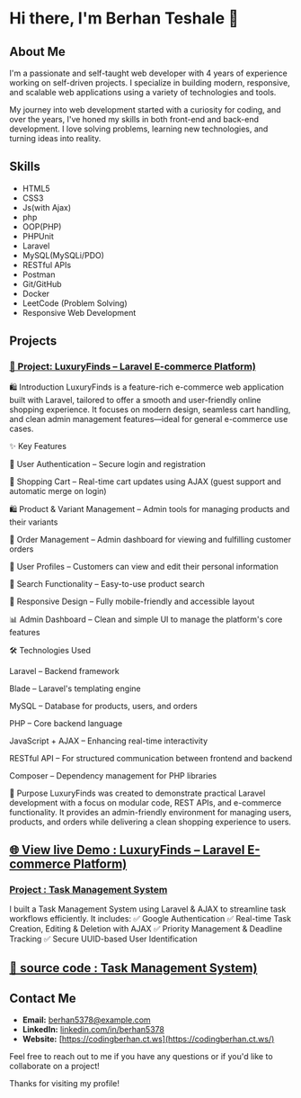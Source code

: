 # Hi there, I'm Berhan Teshale 👋

## About Me

I'm a passionate and self-taught web developer with 4 years of experience working on self-driven projects. I specialize in building modern, responsive, and scalable web applications using a variety of technologies and tools.

My journey into web development started with a curiosity for coding, and over the years, I've honed my skills in both front-end and back-end development. I love solving problems, learning new technologies, and turning ideas into reality.
## Skills
 - HTML5
 - CSS3
 - Js(with Ajax)
 - php
 - OOP(PHP)
 - PHPUnit
 - Laravel
 - MySQL(MySQLi/PDO)
 - RESTful APIs
 - Postman
 - Git/GitHub
 - Docker
 - LeetCode (Problem Solving)
 - Responsive Web Development

## Projects
### [🚀 Project: LuxuryFinds – Laravel E-commerce Platform)](https://luxuryfinds.rf.gd)
🛍 Introduction
LuxuryFinds is a feature-rich e-commerce web application built with Laravel, tailored to offer a smooth and user-friendly online shopping experience. It focuses on modern design, seamless cart handling, and clean admin management features—ideal for general e-commerce use cases.

✨ Key Features

🔐 User Authentication – Secure login and registration

🛒 Shopping Cart – Real-time cart updates using AJAX (guest support and automatic merge on login)

🛍 Product & Variant Management – Admin tools for managing products and their variants

🧾 Order Management – Admin dashboard for viewing and fulfilling customer orders

👤 User Profiles – Customers can view and edit their personal information

🔎 Search Functionality – Easy-to-use product search

📱 Responsive Design – Fully mobile-friendly and accessible layout

📊 Admin Dashboard – Clean and simple UI to manage the platform's core features

🛠 Technologies Used

Laravel – Backend framework

Blade – Laravel's templating engine

MySQL – Database for products, users, and orders

PHP – Core backend language

JavaScript + AJAX – Enhancing real-time interactivity

RESTful API – For structured communication between frontend and backend

Composer – Dependency management for PHP libraries

🎯 Purpose
LuxuryFinds was created to demonstrate practical Laravel development with a focus on modular code, REST APIs, and e-commerce functionality. It provides an admin-friendly environment for managing users, products, and orders while delivering a clean shopping experience to users.

## [🌐 View live Demo : LuxuryFinds – Laravel E-commerce Platform)](https://luxuryfinds.rf.gd)

### [Project : Task Management System](https://github.com/berhan5378/TaskManagement)
I built a Task Management System using Laravel & AJAX to streamline task workflows efficiently. It includes:
✅ Google Authentication
 ✅ Real-time Task Creation, Editing & Deletion with AJAX
 ✅ Priority Management & Deadline Tracking
 ✅ Secure UUID-based User Identification 
 ## [🔗 source code : Task Management System)](https://github.com/berhan5378/TaskManagement)

## Contact Me

- **Email:** berhan5378@example.com
- **LinkedIn:** [linkedin.com/in/berhan5378](https://linkedin.com/in/berhan5378)
- **Website:** [https://codingberhan.ct.ws](https://codingberhan.ct.ws/)

Feel free to reach out to me if you have any questions or if you'd like to collaborate on a project!

Thanks for visiting my profile!
